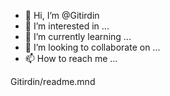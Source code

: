 - 👋 Hi, I’m @Gitirdin
- 👀 I’m interested in ...
- 🌱 I’m currently learning ...
- 💞️ I’m looking to collaborate on ...
- 📫 How to reach me ...

<!---
Gitirdin/Gitirdin is a ✨ special ✨ repository because its `README.md` (this file) appears on your GitHub profile.
You can click the Preview link to take a look at your changes.
--->Gitirdin/readme.mnd
